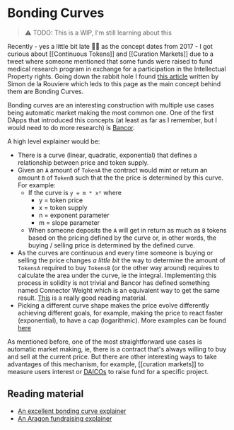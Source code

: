 # Bonding Curves

> ⚠ TODO: This is a WIP, I'm still learning about this

Recently - yes a little bit late ️🤦‍♀️ as the concept dates from 2017 - I got curious about [[Continuous Tokens]] and [[Curation Markets]] due to a tweet where someone mentioned that some funds were raised to fund medical research program in exchange for a participation in the Intellectual Property rights. Going down the rabbit hole I found [this article](https://medium.com/@simondlr/tokens-2-0-curved-token-bonding-in-curation-markets-1764a2e0bee5) written by Simon de la Rouviere which leds to this page as the main concept behind them are Bonding Curves.

Bonding curves are an interesting construction with multiple use cases being automatic market making the most common one. One of the first DApps that introduced this concepts (at least as far as I remember, but I would need to do more research) is [Bancor](https://bancor.network/).

A high level explainer would be: 

- There is a curve (linear, quadratic, exponential) that defines a relationship between price and token supply.
- Given an `A` amount of `TokenA` the contract would mint or return an amount `B` of `TokenB` such that the the price is determined by this curve. For example: 
    - If the curve is `y = m * x²` where
      - y = token price
      - x = token supply
      - n = exponent parameter
      - m = slope parameter
  	- When someone deposits the `A` will get in return as much as `B` tokens based on the pricing defined by the curve or, in other words, the buying / selling price is determined by the defined curve.
- As the curves are continuous and every time someone is buying or selling the price changes _a little bit_ the way to determine the amount of `TokensA` required to buy `TokensB` (or the other way around) requires to calculate the area under the curve, ie the integral. Implementing this process in solidity is not trivial and Bancor has defined something named Connector Weight which is an equivalent way to get the same result. [This](https://billyrennekamp.medium.com/converting-between-bancor-and-bonding-curve-price-formulas-9c11309062f5) is a really good reading material.
- Picking a different curve shape makes the price evolve differently achieving different goals, for example, making the price to react faster (exponential), to have a cap (logarithmic). More examples can be found [here](https://medium.com/thoughtchains/on-single-bonding-curves-for-continuous-token-models-a167f5ffef89)


As mentioned before, one of the most straightforward use cases is automatic market making, ie, there is a contract that's always willing to buy and sell at the current price. But there are other interesting ways to take advantages of this mechanism, for example, [[curation markets]] to measure users interest or [DAICOs](https://ethresear.ch/t/explanation-of-daicos/465) to raise fund for a specific project. 


## Reading material

- [An excellent bonding curve explainer](https://yos.io/2018/11/10/bonding-curves/)
- [An Aragon fundraising explainer](https://github.com/AragonBlack/fundraising/blob/master/docs/untitled-1.md)

